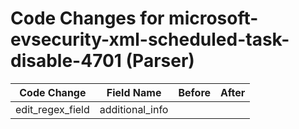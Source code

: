 # Code Changes for microsoft-evsecurity-xml-scheduled-task-disable-4701 (Parser)

| Code Change | Field Name | Before | After |
|-------------|------------|--------|-------|
| edit_regex_field | additional_info |  |  |